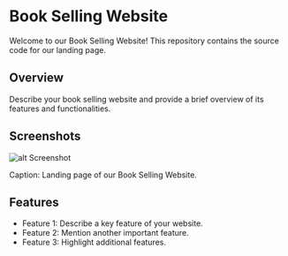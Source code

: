 # Book Selling Website

Welcome to our Book Selling Website! This repository contains the source code for our landing page.

## Overview

Describe your book selling website and provide a brief overview of its features and functionalities.

## Screenshots

 ![alt Screenshot](codsoft_1/img/screenshot.png)


Caption: Landing page of our Book Selling Website.

## Features

- Feature 1: Describe a key feature of your website.
- Feature 2: Mention another important feature.
- Feature 3: Highlight additional features.

